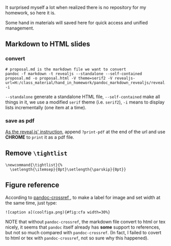 It surprised myself a lot when realized there is no repository for my homework, so here it is.

Some hand in materials will saved here for quick access and unified management.


## Markdown to HTML slides

### convert

``` vi
# proposal.md is the markdown file we want to convert
pandoc -f markdown -t revealjs --standalone --self-contained proposal.md -o proposal.html -V theme=serif2 -V revealjs-url=H:/class_material/hand_in_homework/pandoc_markdown_revealjs/reveal.js -i
```

`--standalone` generate a standalone HTML file, `--self-contained` make all things in it, we use a modified `serif` theme (i.e. `serif2`), `-i` means to display lists incrementally (one item at a time).

### save as pdf

[As the reveal.js' instruction](https://github.com/hakimel/reveal.js#instructions-1), append `?print-pdf` at the end of the url and use **CHROME** to `print` it as a pdf file.

## Remove `\tightlist`

``` vi
\newcommand{\tightlist}{%
  \setlength{\itemsep}{0pt}\setlength{\parskip}{0pt}}
```


## Figure reference

According to [pandoc-crossref
](https://github.com/lierdakil/pandoc-crossref), to make a label for image and set width at the same time, just type:

``` vi
![caption a](coolfiga.png){#fig:cfa width=30%}
```

NOTE that without `pandoc-crossref`, the markdown file convert to html or tex nicely, it seems that `pandoc` itself already has **some** support to references, but not so much compared with `pandoc-crossref`. (In fact, I failed to covert to html or tex with `pandoc-crossref`, not so sure why this happened).
